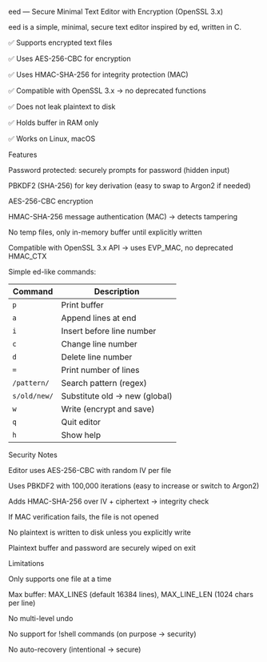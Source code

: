 eed — Secure Minimal Text Editor with Encryption (OpenSSL 3.x)

eed is a simple, minimal, secure text editor inspired by ed, written in C.

✅ Supports encrypted text files

✅ Uses AES-256-CBC for encryption

✅ Uses HMAC-SHA-256 for integrity protection (MAC)

✅ Compatible with OpenSSL 3.x → no deprecated functions

✅ Does not leak plaintext to disk

✅ Holds buffer in RAM only

✅ Works on Linux, macOS

Features

Password protected: securely prompts for password (hidden input)

PBKDF2 (SHA-256) for key derivation (easy to swap to Argon2 if needed)

AES-256-CBC encryption

HMAC-SHA-256 message authentication (MAC) → detects tampering

No temp files, only in-memory buffer until explicitly written

Compatible with OpenSSL 3.x API → uses EVP_MAC, no deprecated HMAC_CTX

Simple ed-like commands:

| Command      | Description                   |
| ------------ | ----------------------------- |
| `p`          | Print buffer                  |
| `a`          | Append lines at end           |
| `i`          | Insert before line number     |
| `c`          | Change line number            |
| `d`          | Delete line number            |
| `=`          | Print number of lines         |
| `/pattern/`  | Search pattern (regex)        |
| `s/old/new/` | Substitute old → new (global) |
| `w`          | Write (encrypt and save)      |
| `q`          | Quit editor                   |
| `h`          | Show help                     |


Security Notes

Editor uses AES-256-CBC with random IV per file

Uses PBKDF2 with 100,000 iterations (easy to increase or switch to Argon2)

Adds HMAC-SHA-256 over IV + ciphertext → integrity check

If MAC verification fails, the file is not opened

No plaintext is written to disk unless you explicitly write

Plaintext buffer and password are securely wiped on exit


Limitations

Only supports one file at a time

Max buffer: MAX_LINES (default 16384 lines), MAX_LINE_LEN (1024 chars per line)

No multi-level undo

No support for !shell commands (on purpose → security)

No auto-recovery (intentional → secure)
